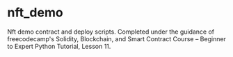 # nft_demo
Nft demo contract and deploy scripts. Completed under the guidance of freecodecamp's Solidity, Blockchain, and Smart Contract Course – Beginner to Expert Python Tutorial, Lesson 11.
